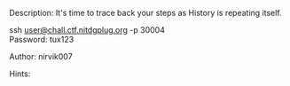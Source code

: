 Description:
It's time to trace back your steps as History is repeating itself.

ssh user@chall.ctf.nitdgplug.org -p 30004 <br>
Password: tux123

Author: nirvik007

Hints:

